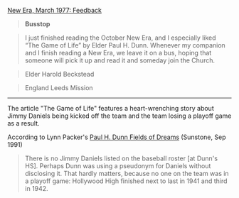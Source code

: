 
[New Era, March 1977: Feedback](https://www.churchofjesuschrist.org/new-era/1977/03/feedback?lang=eng)

> **Busstop**

> I just finished reading the October New Era, and I especially liked “The Game of Life” by Elder Paul H. Dunn. Whenever my companion and I finish reading a New Era, we leave it on a bus, hoping that someone will pick it up and read it and someday join the Church.

> Elder Harold Beckstead

> England Leeds Mission

---

The article "The Game of Life" features a heart-wrenching story about Jimmy Daniels being kicked off the team and the team losing a playoff game as a result.

According to Lynn Packer's [Paul H. Dunn Fields of Dreams](https://web.archive.org/web/20161222205336/https://www.sunstonemagazine.com/pdf/083-35-57.pdf) (Sunstone, Sep 1991)

> There is no Jimmy Daniels listed on the baseball roster [at Dunn's HS]. Perhaps Dunn was using a pseudonym for Daniels without disclosing it. That hardly matters, because no one on the team was in a playoff game: Hollywood High finished next to last in 1941 and third in 1942.
